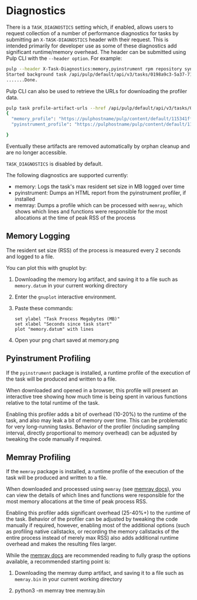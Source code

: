 # Diagnostics

There is a `TASK_DIAGNOSTICS` setting which, if enabled, allows users to request collection of a number
of performance diagnostics for tasks by submitting an `X-TASK-DIAGNOSTICS` header with their request.
This is intended primarily for developer use as  some of these diagnostics add significant
runtime/memory overhead. The header can be submitted using Pulp CLI with the `--header option`. For example:

```bash
pulp --header X-Task-Diagnostics:memory,pyinstrument rpm repository sync --name foo
Started background task /api/pulp/default/api/v3/tasks/0198a9c3-5a37-716e-900b-cbdf5399f64f/
.......Done.
```

Pulp CLI can also be used to retrieve the URLs for downloading the profiler data.

```bash
pulp task profile-artifact-urls --href /api/pulp/default/api/v3/tasks/0198a9c3-5a37-716e-900b-cbdf5399f64f/
{
  "memory_profile": "https://pulphostname/pulp/content/default/115341ffbc5c32b379142936bd85ab658a83209a0ab03f495d0448bf1f9ffee0/0198a9d6-0680-717c-bed8-c90863b93d5d?expires=1755199643&validate_token=fca7c13e6a93c63086324e42ae63a7ae58da362220c05ac0e1cfe64ce6fc52bd:b346f8fd6846ce8f6e942011e8292c89adc536a306e5c3ca31b8ec9bec894e32",
  "pyinstrument_profile": "https://pulphostname/pulp/content/default/115341ffbc5c32b379142936bd85ab658a83209a0ab03f495d0448bf1f9ffee0/0198a9d6-069a-78f5-8823-20c87d4de5b8?expires=1755199643&validate_token=f5e288c51cdc50961f62c96ff89b831cc80dbedde8b67f843ab42631f65cd3ae:b96e7c996e1cd59ab22d8b8abdc6f242677f21925729baee5a4dfed60c54ee8a"

}
```

Eventually these artifacts are removed automatically by orphan cleanup and are no longer accessible.

`TASK_DIAGNOSTICS` is disabled by default.

The following diagnostics are supported currently:

- memory:
   Logs the task's max resident set size in MB logged over time
- pyinstrument:
   Dumps an HTML report from the pyinstrument profiler, if installed
- memray:
   Dumps a profile which can be processed with `memray`, which shows which lines and functions were
   responsible for the most allocations at the time of peak RSS of the process


## Memory Logging

The resident set size (RSS) of the process is measured every 2 seconds and logged to a file.

You can plot this with gnuplot by:

1. Downloading the memory log artifact, and saving it to a file such as `memory.datum` in your current
   working directory

2. Enter the `gnuplot` interactive environment.

3. Paste these commands:

   ```
   set ylabel "Task Process Megabytes (MB)"
   set xlabel "Seconds since task start"
   plot "memory.datum" with lines
   ```

4. Open your png chart saved at memory.png

## Pyinstrument Profiling

If the `pyinstrument` package is installed, a runtime profile of the execution of the task will be
produced and written to a file.

When downloaded and opened in a browser, this profile will present an interactive tree showing how
much time is being spent in various functions relative to the total runtime of the task.

Enabling this profiler adds a bit of overhead (10-20%) to the runtime of the task, and also may leak
a bit of memory over time. This can be problematic for very long-running tasks. Behavior of the 
profiler (including sampling interval, directly proportional to memory overhead) can be adjusted 
by tweaking the code manually if required.

## Memray Profiling

If the `memray` package is installed, a runtime profile of the execution of the task will be
produced and written to a file.

When downloaded and processed using `memray` (see [memray docs]), you can view the details of which
lines and functions were responsible for the most memory allocations at the time of peak process RSS.

Enabling this profiler adds significant overhead (25-40%+) to the runtime of the task. Behavior of the
profiler can be adjusted by tweaking the code manually if required, however, enabling most of the
additional options (such as profiling native callstacks, or recording the memory callstacks of the entire
process instead of merely max RSS) also adds additional runtime overhead and makes the resulting files
larger.

While the [memray docs] are recommended reading to fully grasp the options available, a recommended
starting point is:

1. Downloading the memray dump artifact, and saving it to a file such as `memray.bin` in your current
   working directory

2. python3 -m memray tree memray.bin

[memray docs]: https://bloomberg.github.io/memray/getting_started.html
